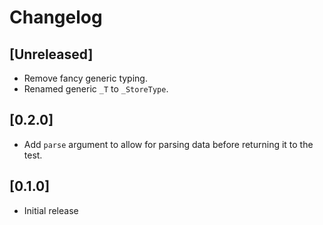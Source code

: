 # Changelog

## [Unreleased]
- Remove fancy generic typing.
- Renamed generic `_T` to `_StoreType`.

## [0.2.0]

- Add `parse` argument to allow for parsing data before returning it to the test.

## [0.1.0]
- Initial release
